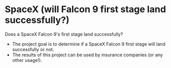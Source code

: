 # SpaceX (will Falcon 9 first stage land successfully?)
Does a SpaceX Falcon 9's first stage land successfully?

* The project goal is to determine if a SpaceX Falcon 9 first stage will land successfully or not.
* The results of this project can be used by insurance companies (or any other usage!).
